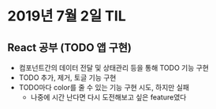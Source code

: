 # 2019년 7월 2일 TIL

## React 공부 (TODO 앱 구현)
* 컴포넌트간의 데이터 전달 및 상태관리 등을 통해 TODO 기능 구현
* TODO 추가, 제거, 토글 기능 구현
* TODO마다 color를 줄 수 있는 기능 구현 시도, 하지만 실패
  * 나중에 시간 난다면 다시 도전해보고 싶은 feature였다